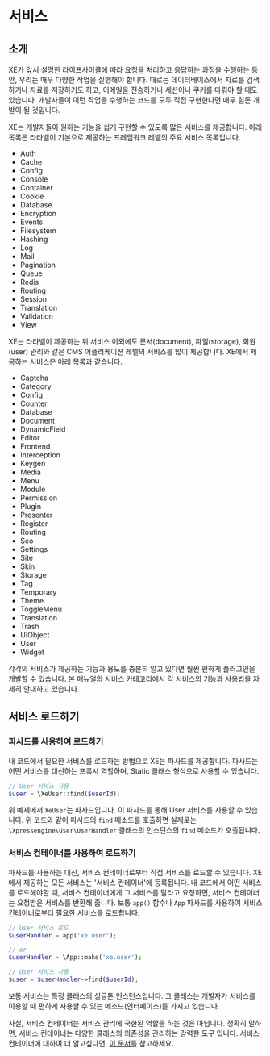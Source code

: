 # 서비스

## 소개

XE가 앞서 설명한 라이프사이클에 따라 요청을 처리하고 응답하는 과정을 수행하는 동안, 우리는 매우 다양한 작업을 실행해야 합니다. 때로는 데이터베이스에서 자료를 검색하거나 자료를 저장하기도 하고, 이메일을 전송하거나 세션이나 쿠키를 다뤄야 할 때도 있습니다. 개발자들이 이런 작업을 수행하는 코드를 모두 직접 구현한다면 매우 힘든 개발이 될 것입니다.

XE는 개발자들이 원하는 기능을 쉽게 구현할 수 있도록 많은 서비스를 제공합니다. 아래 목록은 라라벨이 기본으로 제공하는 프레임워크 레벨의 주요 서비스 목록입니다.

* Auth
* Cache
* Config
* Console
* Container
* Cookie
* Database
* Encryption
* Events
* Filesystem
* Hashing
* Log
* Mail
* Pagination
* Queue
* Redis
* Routing
* Session
* Translation
* Validation
* View

XE는 라라벨이 제공하는 위 서비스 이외에도 문서\(document\), 파일\(storage\), 회원\(user\) 관리와 같은 CMS 어플리케이션 레벨의 서비스를 많이 제공합니다. XE에서 제공하는 서비스은 아래 목록과 같습니다.

* Captcha
* Category
* Config
* Counter
* Database
* Document
* DynamicField
* Editor
* Frontend
* Interception
* Keygen
* Media
* Menu
* Module
* Permission
* Plugin
* Presenter
* Register
* Routing
* Seo
* Settings
* Site
* Skin
* Storage
* Tag
* Temporary
* Theme
* ToggleMenu
* Translation
* Trash
* UIObject
* User
* Widget

각각의 서비스가 제공하는 기능과 용도를 충분히 알고 있다면 훨씬 편하게 플러그인을 개발할 수 있습니다. 본 매뉴얼의 서비스 카테고리에서 각 서비스의 기능과 사용법을 자세히 안내하고 있습니다.

## 서비스 로드하기

### 파사드를 사용하여 로드하기

내 코드에서 필요한 서비스를 로드하는 방법으로 XE는 파사드를 제공합니다. 파사드는 어떤 서비스를 대신하는 프록시 역할하며, Static 클래스 형식으로 사용할 수 있습니다.

```php
// User 서비스 사용
$user = \XeUser::find($userId);
```

위 예제에서 `XeUser`는 파사드입니다. 이 파사드를 통해 User 서비스를 사용할 수 있습니다. 위 코드와 같이 파사드의 `find` 메소드를 호출하면 실제로는 `\Xpressengine\User\UserHandler` 클래스의 인스턴스의 `find` 메소드가 호출됩니다.

### 서비스 컨테이너를 사용하여 로드하기

파사드를 사용하는 대신, 서비스 컨테이너로부터 직접 서비스를 로드할 수 있습니다. XE에서 제공하는 모든 서비스는 '서비스 컨테이너'에 등록됩니다. 내 코드에서 어떤 서비스를 로드해야할 때, 서비스 컨테이너에게 그 서비스를 달라고 요청하면, 서비스 컨테이너는 요청받은 서비스를 반환해 줍니다. 보통 `app()` 함수나 `App` 파사드를 사용하여 서비스 컨테이너로부터 필요한 서비스를 로드합니다.

```php
// User 서비스 로드
$userHandler = app('xe.user');

// or
$userHandler = \App::make('xe.user');

// User 서비스 사용
$user = $userHandler->find($userId);
```

보통 서비스는 특정 클래스의 싱글톤 인스턴스입니다. 그 클래스는 개발자가 서비스를 이용할 때 편하게 사용할 수 있는 메소드\(인터페이스\)를 가지고 있습니다.

사실, 서비스 컨테이너는 서비스 관리에 국한된 역할을 하는 것은 아닙니다. 정확히 말하면, 서비스 컨테이너는 다양한 클래스의 의존성을 관리하는 강력한 도구 입니다. 서비스 컨테이너에 대하여 더 알고싶다면, [이 문서](https://laravel.kr/docs/5.8/container)를 참고하세요.

